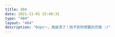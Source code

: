 ```yaml
---
title: 404
date: 2021-11-01 15:48:31
type: "404"
layout: "404"
description: "Oops～，我崩溃了！找不到你想要的页面 :("
---
```

